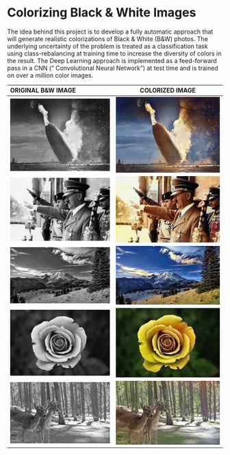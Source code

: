 # Colorizing Black & White Images
The idea behind this project is to develop a fully automatic approach that will generate realistic colorizations of Black & White (B&W) photos. The underlying uncertainty of the problem is treated as a classification task using class-rebalancing at training time to increase the diversity of colors in the result. The Deep Learning approach is implemented as a feed-forward pass in a CNN (“ Convolutional Neural Network”) at test time and is trained on over a million color images.


|     ORIGINAL B&W IMAGE       |  COLORIZED IMAGE    |
| :-------------- | :----------: |
|  ![](input_images/Hindenburg_1937.jpg) | ![](colorized_images/Color_Hindenburg_1937.jpg)    | 
|  ![](input_images/hitler_1930.jpg) | ![](colorized_images/Color_hitler_1930.jpg) |  
|  ![](input_images/mountains.jpg)   | ![](colorized_images/Color_mountains.jpg)|
|  ![](input_images/rose.jpg)   | ![](colorized_images/Color_rose.jpg) |
|  ![](input_images/Deer.jpg)   | ![](colorized_images/Color_deer.jpg) |
